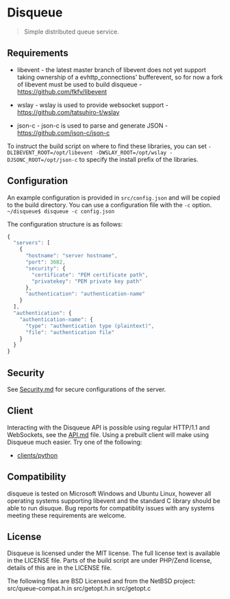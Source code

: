 # Disqueue
> Simple distributed queue service.

## Requirements
* libevent - the latest master branch of libevent does not yet support taking
   ownership of a evhttp_connections' bufferevent, so for now a fork of libevent
   must be used to build disqueue - https://github.com/fkfv/libevent

* wslay - wslay is used to provide websocket support -
    https://github.com/tatsuhiro-t/wslay

* json-c - json-c is used to parse and generate JSON -
    https://github.com/json-c/json-c

To instruct the build script on where to find these libraries, you can set
`-DLIBEVENT_ROOT=/opt/libevent -DWSLAY_ROOT=/opt/wslay -DJSONC_ROOT=/opt/json-c`
to specify the install prefix of the libraries.

## Configuration
An example configuration is provided in `src/config.json` and will be copied to
the build directory. You can use a configuration file with the `-c` option.
`~/disqueue$ disqueue -c config.json`

The configuration structure is as follows:
```javascript
{
  "servers": [
    {
      "hostname": "server hostname",
      "port": 3682,
      "security": {
        "certificate": "PEM certificate path",
        "privatekey": "PEM private key path"
      },
      "authentication": "authentication-name"
    }
  ],
  "authentication": {
    "authentication-name": {
      "type": "authentication type (plaintext)",
      "file": "authentication file"
    }
  }
}
```

## Security
See [Security.md](Security.md) for secure configurations of the server.

## Client
Interacting with the Disqueue API is possible using regular HTTP/1.1 and
WebSockets, see the [API.md](API.md) file. Using a prebuilt client will make
using Disqueue much easier. Try one of the following:
  * [clients/python](clients/python)

## Compatibility
disqueue is tested on Microsoft Windows and Ubuntu Linux, however all operating
systems supporting libevent and the standard C library should be able to run
disuque. Bug reports for compatiblity issues with any systems meeting these
requirements are welcome.

## License
Disqueue is licensed under the MIT license. The full license text is available
in the LICENSE file. Parts of the build script are under PHP/Zend license,
details of this are in the LICENSE file.

The following files are BSD Licensed and from the NetBSD project:
  src/queue-compat.h.in
  src/getopt.h.in
  src/getopt.c
